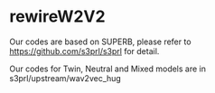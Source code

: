 # rewireW2V2
Our codes are based on SUPERB, please refer to https://github.com/s3prl/s3prl for detail.

Our codes for Twin, Neutral and Mixed models are in s3prl/upstream/wav2vec_hug
